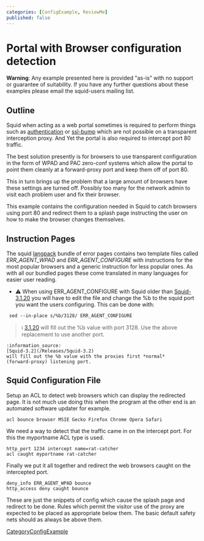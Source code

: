 ```yaml
---
categories: [ConfigExample, ReviewMe]
published: false
---
```

# Portal with Browser configuration detection

**Warning**: Any example presented here is provided "as-is" with no
support or guarantee of suitability. If you have any further questions
about these examples please email the squid-users mailing list.

## Outline

Squid when acting as a web portal sometimes is required to perform
things such as
[authentication](/Features/Authentication)
or
[ssl-bump](/Features/SslBump)
which are not possible on a transparent interception proxy. And Yet the
portal is also required to intercept port 80 traffic.

The best solution presently is for browsers to use transparent
configuration in the form of WPAD and PAC zero-conf systems which allow
the portal to point them cleanly at a forward-proxy port and keep them
off of port 80.

This in turn brings up the problem that a large amount of browsers have
these settings are turned off. Possibly too many for the network admin
to visit each problem user and fix their browser.

This example contains the configuration needed in Squid to catch
browsers using port 80 and redirect them to a splash page instructing
the user on how to make the browser changes themselves.

## Instruction Pages

The squid [langpack](http://www.squid-cache.org/Versions/langpack)
bundle of error pages contains two template files called
*ERR_AGENT_WPAD* and *ERR_AGENT_CONFIGURE* with instructions for the
most popular browsers and a generic instruction for less popular ones.
As with all our bundled pages these come translated in many languages
for easier user reading.

  - :warning:
    When using ERR_AGENT_CONFIGURE with Squid older than
    [Squid-3.1.20](/Releases/Squid-3.1)
    you will have to edit the file and change the %b to the squid port
    you want the users configuring. This can be done with:

<!-- end list -->

``` 
 sed --in-place s/%b/3128/ ERR_AGENT_CONFIGURE
```

> :information_source:
    [3.1.20](/Releases/Squid-3.1)
    will fill out the %b value with port 3128. Use the above replacement
    to use another port.
    
    :information_source:
    [Squid-3.2](/Releases/Squid-3.2)
    will fill out the %b value with the proxies first *normal*
    (forward-proxy) listening port.

## Squid Configuration File

Setup an ACL to detect web browsers which can display the redirected
page. It is not much use doing this when the program at the other end is
an automated software updater for example.

    acl bounce browser MSIE Gecko Firefox Chrome Opera Safari

We need a way to detect that the traffic came in on the intercept port.
For this the myportname ACL type is used.

    http_port 1234 intercept name=rat-catcher
    acl caught myportname rat-catcher

Finally we put it all together and redirect the web browsers caught on
the intercepted port.

    deny_info ERR_AGENT_WPAD bounce
    http_access deny caught bounce

These are just the snippets of config which cause the splash page and
redirect to be done. Rules which permit the visitor use of the proxy are
expected to be placed as appropriate below them. The basic default
safety nets should as always be above them.

[CategoryConfigExample](/CategoryConfigExample)
